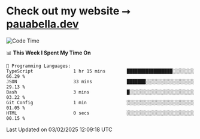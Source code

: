 # Check out my website ⭢ [pauabella.dev](https://pauabella.dev)

<!--START_SECTION:waka-->
![Code Time](http://img.shields.io/badge/Code%20Time-4%2C028%20hrs%2040%20mins-blue)

📊 **This Week I Spent My Time On** 

```text
💬 Programming Languages: 
TypeScript               1 hr 15 mins        █████████████████░░░░░░░░   66.29 % 
JSON                     33 mins             ███████░░░░░░░░░░░░░░░░░░   29.13 % 
Bash                     3 mins              █░░░░░░░░░░░░░░░░░░░░░░░░   03.22 % 
Git Config               1 min               ░░░░░░░░░░░░░░░░░░░░░░░░░   01.05 % 
HTML                     0 secs              ░░░░░░░░░░░░░░░░░░░░░░░░░   00.15 % 
```


 Last Updated on 03/02/2025 12:09:18 UTC
<!--END_SECTION:waka-->

